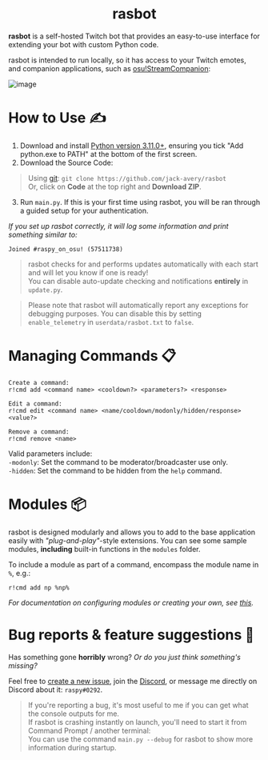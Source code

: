 <div align="center">

# rasbot

</div>

**rasbot** is a self-hosted Twitch bot that provides an easy-to-use interface for extending your bot with custom Python code.<br/>

rasbot is intended to run locally, so it has access to your Twitch emotes, and companion applications, such as [osu!StreamCompanion](https://github.com/Piotrekol/StreamCompanion):

![image](https://cdn.discordapp.com/attachments/488850419301220352/1063993678575714335/image.png)

# How to Use ✍️
1. Download and install [Python version 3.11.0+](https://www.python.org/downloads/), ensuring you tick "Add python.exe to PATH" at the bottom of the first screen.
2. Download the Source Code:
> Using [git](https://git-scm.com/downloads): `git clone https://github.com/jack-avery/rasbot` <br/>
> Or, click on **Code** at the top right and **Download ZIP**.
3. Run `main.py`. If this is your first time using rasbot, you will be ran through a guided setup for your authentication.

*If you set up rasbot correctly, it will log some information and print something similar to:*
```
Joined #raspy_on_osu! (57511738)
```

> rasbot checks for and performs updates automatically with each start and will let you know if one is ready! <br/>
> You can disable auto-update checking and notifications **entirely** in `update.py`.

> Please note that rasbot will automatically report any exceptions for debugging purposes. You can disable this by setting `enable_telemetry` in `userdata/rasbot.txt` to `false`.

# Managing Commands 📋

```
Create a command:
r!cmd add <command name> <cooldown?> <parameters?> <response>

Edit a command:
r!cmd edit <command name> <name/cooldown/modonly/hidden/response> <value?>

Remove a command:
r!cmd remove <name>
```

Valid parameters include:<br/>
`-modonly`: Set the command to be moderator/broadcaster use only.<br/>
`-hidden`: Set the command to be hidden from the `help` command.

# Modules 📦
rasbot is designed modularly and allows you to add to the base application easily with *"plug-and-play"*-style extensions. You can see some sample modules, **including** built-in functions in the `modules` folder.

To include a module as part of a command, encompass the module name in `%`, e.g.:
```
r!cmd add np %np%
```

*For documentation on configuring modules or creating your own, see [this](https://github.com/jack-avery/rasbot/blob/master/modules/README.md).*

# Bug reports & feature suggestions 🐛
Has something gone **horribly** wrong? *Or do you just think something's missing?*

Feel free to [create a new issue](https://github.com/jack-avery/rasbot/issues), join the [Discord](https://discord.gg/qpyT4zx), or message me directly on Discord about it: `raspy#0292`.

> If you're reporting a bug, it's most useful to me if you can get what the console outputs for me.<br/>
> If rasbot is crashing instantly on launch, you'll need to start it from Command Prompt / another terminal:<br/>
> You can use the command `main.py --debug` for rasbot to show more information during startup.
